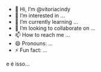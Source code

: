 - 👋 Hi, I’m @vitoriacindy
- 👀 I’m interested in ...
- 🌱 I’m currently learning ...
- 💞️ I’m looking to collaborate on ...
- 📫 How to reach me ...
- 😄 Pronouns: ...
- ⚡ Fun fact: ...

<!---
vitoriacindy/vitoriacindy is a ✨ special ✨ repository because its `README.md` (this file) appears on your GitHub profile.
You can click the Preview link to take a look at your changes.
--->
e é isso...
